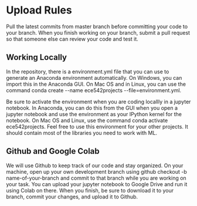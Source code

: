 # Upload Rules
Pull the latest commits from master branch before committing your code to your branch. When you finish working on your branch, submit a pull request so that someone else can review your code and test it.

## Working Locally
 
In the repository, there is a environment.yml file that you can use to generate an Anaconda environment automatically. On Windows, you can import this in the Anaconda GUI. On Mac OS and in Linux, you can use the command  conda create --name ece542projects --file=environment.yml.

Be sure to activate the environment when you are coding locallly in a jupyter notebook. In Anaconda, you can do this from the GUI when you open a jupyter notebook and use the environment as your IPython kernel for the notebook. On Mac OS and Linux, use the command conda activate ece542projects. Feel free to use this environment for your other projects. It should contain most of the libraries you need to work with ML.

## Github and Google Colab
We will use Github to keep track of our code and stay organized. On your machine, open up your own development branch using github checkout -b name-of-your-branch and commit to that branch while you are working on your task. You can upload your jupyter notebook to Google Drive and run it using Colab on there. When you finish, be sure to download it to your branch, commit your changes, and upload it to Github. 


